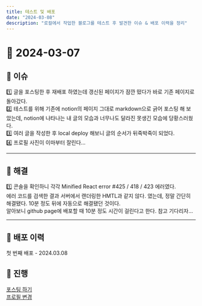 ```yaml
---
title: 테스트 및 배포
date: "2024-03-08"
description: "로컬에서 작업한 블로그를 테스트 후 발견한 이슈 & 배포 이력을 정리"
---
```


# 📅 2024-03-07

## 👀 이슈

1️⃣ 글을 포스팅한 후 재배포 하였는데 갱신된 페이지가 잠깐 떴다가 바로 기존 페이지로 돌아갔다.  
2️⃣ 테스트를 위해 기존에 notion의 페이지 그대로 markdown으로 긁어 포스팅 해 보았는데, notion에 나타나는 내 글의 모습과 너무나도 달라진 못생긴 모습에 당황스러웠다.  
3️⃣ 여러 글을 작성한 후 local deploy 해보니 글의 순서가 뒤죽박죽이 되었다.  
4️⃣ 프로필 사진이 이마부터 잘린다…

---

## 💭 해결

1️⃣ 콘솔을 확인하니 각각 Minified React error #425 / 418 / 423 에러였다.  
에러 코드를 검색한 결과 서버에서 랜더링한 HMTL과 같지 않다. 였는데, 정말 간단히 해결됐다. 10분 정도 뒤에 자동으로 해결됐던 것이다.  
알아보니 github page에 배포할 때 10분 정도 시간이 걸린다고 한다. 참고 기다리자...

---

## 🚢 배포 이력

첫 번째 배포 - 2024.03.08  

## 🔎 진행

[포스팅 하기](https://www.notion.so/28b0e14288b8423d83076531981cecb6?pvs=21)  
[프로필 변경](https://www.notion.so/8ac5efc750de4d4e8d25575155ef8cc0?pvs=21)